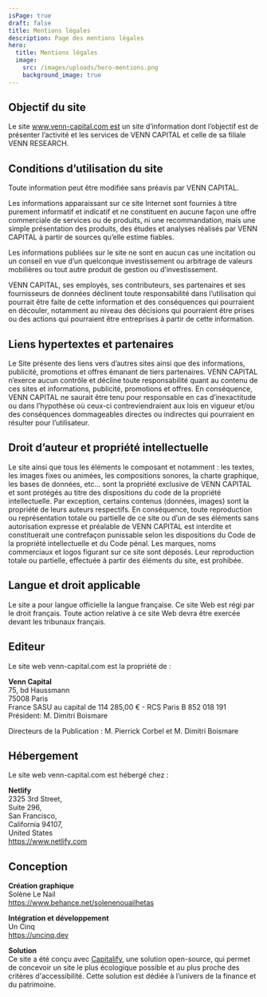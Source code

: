 ```yaml
---
isPage: true
draft: false
title: Mentions légales
description: Page des mentions légales
hero:
  title: Mentions légales
  image:
    src: /images/uploads/hero-mentions.png
    background_image: true
---
```

## Objectif du site

Le site www.venn-capital.com est un site d’information dont l’objectif est de présenter l’activité et les services de VENN CAPITAL et celle de sa filiale VENN RESEARCH.

## Conditions d’utilisation du site

Toute information peut être modifiée sans préavis par VENN CAPITAL.

Les informations apparaissant sur ce site Internet sont fournies à titre purement informatif et indicatif et ne constituent en aucune façon une offre commerciale de services ou de produits, ni une recommandation, mais une simple présentation des produits, des études et analyses réalisés par VENN CAPITAL à partir de
sources qu’elle estime fiables.

Les informations publiées sur le site ne sont en aucun cas une incitation ou un conseil en vue d’un quelconque investissement ou arbitrage de valeurs mobilières ou tout autre produit de gestion ou d’investissement.

VENN CAPITAL, ses employés, ses contributeurs, ses partenaires et ses fournisseurs de données déclinent toute responsabilité dans l’utilisation qui pourrait être faite de cette information et des conséquences qui pourraient en découler, notamment au niveau des décisions qui pourraient être prises ou des actions qui pourraient être entreprises à partir de cette information.

## Liens hypertextes et partenaires

‍Le Site présente des liens vers d’autres sites ainsi que des informations, publicité, promotions et offres émanant de tiers partenaires. VENN CAPITAL n’exerce aucun contrôle et décline toute responsabilité quant au contenu de ces sites et informations, publicité, promotions et offres. En conséquence, VENN CAPITAL ne saurait être tenu pour responsable en cas d’inexactitude ou dans l’hypothèse où ceux-ci contreviendraient aux lois en vigueur et/ou des conséquences dommageables directes ou indirectes qui pourraient en résulter pour l’utilisateur.

## Droit d’auteur et propriété intellectuelle

Le site ainsi que tous les éléments le composant et notamment : les textes, les images fixes ou animées, les compositions sonores, la charte graphique, les bases de données, etc… sont la propriété exclusive de VENN CAPITAL et sont protégés au titre des dispositions du code de la propriété intellectuelle.
Par exception, certains contenus (données, images) sont la propriété de leurs auteurs respectifs.
En conséquence, toute reproduction ou représentation totale ou partielle de ce site ou d’un de ses éléments sans autorisation expresse et préalable de VENN CAPITAL est interdite et constituerait une contrefaçon punissable selon les dispositions du Code de la propriété intellectuelle et du Code pénal.
Les marques, noms commerciaux et logos figurant sur ce site sont déposés. Leur reproduction totale ou partielle, effectuée à partir des éléments du site, est prohibée.
‍

## Langue et droit applicable

Le site a pour langue officielle la langue française.
Ce site Web est régi par le droit français. Toute action relative à ce site Web devra être exercée devant les tribunaux français.

## Editeur

Le site web venn-capital.com est la propriété de :

**Venn Capital** \
75, bd Haussmann \
75008 Paris \
France
SASU au capital de 114 285,00 € - RCS Paris B 852 018 191
Président: M. Dimitri Boismare

Directeurs de la Publication : M. Pierrick Corbel et M. Dimitri Boismare

## Hébergement

Le site web venn-capital.com est hébergé chez :

**Netlify**\
2325 3rd Street, \
Suite 296, \
San Francisco, \
California 94107, \
United States \
https://www.netlify.com

## Conception

**Création graphique**\
Solène Le Nail\
https://www.behance.net/solenenouailhetas

**Intégration et développement**\
Un Cinq\
https://uncinq.dev

**Solution**\
Ce site a été conçu avec [Capitalify](https://www.capitalify.io), une solution open-source, qui permet de concevoir un site le plus écologique possible et au plus proche des critères d'accessibilité. Cette solution est dédiée à l’univers de la finance et du patrimoine.
